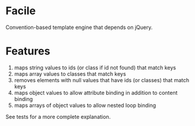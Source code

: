 
Facile
===

Convention-based template engine that depends on jQuery.

Features
===

1. maps string values to ids (or class if id not found) that match keys
1. maps array values to classes that match keys
1. removes elements with null values that have ids (or classes) that match keys
1. maps object values to allow attribute binding in addition to content binding
1. maps arrays of object values to allow nested loop binding

See tests for a more complete explanation. 

